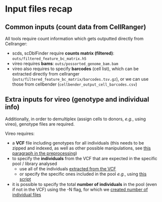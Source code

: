 # Input files recap

## Common inputs (count data from CellRanger)

All tools require count information which gets outputted directly from Cellranger:

* scds, scDblFinder require **counts matrix (filtered)**: ```outs/filtered_feature_bc_matrix.h5```
* vireo requires **bams**: ```outs/possorted_genome_bam.bam```
* vireo also requires to specify **barcodes** (cell list), which can be extracted directly from cellranger (```outs/filtered_feature_bc_matrix/barcodes.tsv.gz```), or we can use those from cellbender (```cellbender_output_cell_barcodes.csv```)

## Extra inputs for vireo (genotype and individual info)

Additionally, in order to demultiplex (assign cells to donors, _e.g._, using vireo), genotype files are required.

Vireo requires:

* a **VCF** file including genotypes for all individuals (this needs to be zipped and indexed, as well as other possible manipulations, see [this paragraph in the preprocessing](https://github.com/powellgenomicslab/tenk10k_phase1/blob/main/Demuxafy/preprocessing/prepare_inputs.md#vcf-manipulation))
* to specify the **individuals** from the VCF that are expected in the specific pool / library analysed
  * use all of the individuals [extracted from the VCF](https://github.com/powellgenomicslab/tenk10k_phase1/blob/main/Demuxafy/preprocessing/prepare_inputs.md#individual-files-directly-from-vcf)
  * or specify the specific ones included in the pool _e.g._, using [this script](TOB_make_pool_sample_lists.R) 
* it is possible to specify the total **number of individuals** in the pool (even if not in the VCF) using the -N flag, for which we [created number of individual files](TOB_make_pool_number_of_sample_lists.R)
